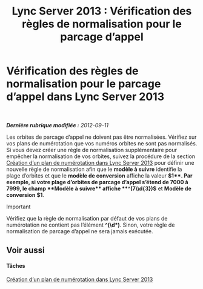 ﻿---
title: 'Lync Server 2013 : Vérification des règles de normalisation pour le parcage d’appel'
TOCTitle: Vérification des règles de normalisation pour le parcage d’appel
ms:assetid: deaa170f-041e-45cb-8eab-f02931ab541e
ms:mtpsurl: https://technet.microsoft.com/fr-fr/library/Gg398981(v=OCS.15)
ms:contentKeyID: 49299064
ms.date: 05/20/2016
mtps_version: v=OCS.15
ms.translationtype: HT
---

# Vérification des règles de normalisation pour le parcage d’appel dans Lync Server 2013

 

_**Dernière rubrique modifiée :** 2012-09-11_

Les orbites de parcage d’appel ne doivent pas être normalisées. Vérifiez sur vos plans de numérotation que vos numéros orbites ne sont pas normalisés. Si vous devez créer une règle de normalisation supplémentaire pour empêcher la normalisation de vos orbites, suivez la procédure de la section [Création d’un plan de numérotation dans Lync Server 2013](lync-server-2013-create-a-dial-plan.md) pour définir une nouvelle règle de normalisation afin que le **modèle à suivre** identifie la plage d’orbites et que le **modèle de conversion** affiche la valeur **$1**. Par exemple, si votre plage d’orbites de parcage d’appel s’étend de 7000 à 7999, le champ **Modèle à suivre** affiche **^(7\\d{3})$** et **Modèle de conversion** **$1**.

> [!IMPORTANT]  
> Vérifiez que la règle de normalisation par défaut de vos plans de numérotation ne contient pas l’élément <strong>^(\d*)</strong>. Sinon, votre règle de normalisation de parcage d’appel ne sera jamais exécutée.

## Voir aussi

#### Tâches

[Création d’un plan de numérotation dans Lync Server 2013](lync-server-2013-create-a-dial-plan.md)

